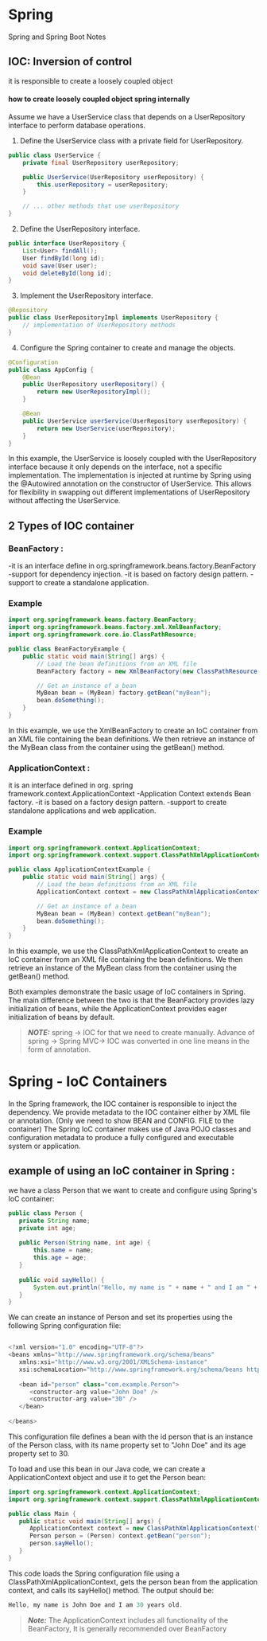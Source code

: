 # Spring
Spring and Spring Boot Notes

## IOC: Inversion of control
it is responsible to create a loosely coupled object 
#### how to create loosely coupled object spring internally

Assume we have a UserService class that depends on a UserRepository interface to perform database operations.
1. Define the UserService class with a private field for UserRepository.
```java
public class UserService {
    private final UserRepository userRepository;

    public UserService(UserRepository userRepository) {
        this.userRepository = userRepository;
    }

    // ... other methods that use userRepository
}

```
2. Define the UserRepository interface.
```java
public interface UserRepository {
    List<User> findAll();
    User findById(long id);
    void save(User user);
    void deleteById(long id);
}

```
3. Implement the UserRepository interface.

```java
@Repository
public class UserRepositoryImpl implements UserRepository {
    // implementation of UserRepository methods
}

```
4. Configure the Spring container to create and manage the objects.
```java
@Configuration
public class AppConfig {
    @Bean
    public UserRepository userRepository() {
        return new UserRepositoryImpl();
    }

    @Bean
    public UserService userService(UserRepository userRepository) {
        return new UserService(userRepository);
    }
}

```
In this example, the UserService is loosely coupled with the UserRepository interface because it only depends on the interface, not a specific implementation.
The implementation is injected at runtime by Spring using the @Autowired annotation on the constructor of UserService. 
This allows for flexibility in swapping out different implementations of UserRepository without affecting the UserService.

## 2 Types of IOC container 
### BeanFactory :
-it is an interface define in org.springframework.beans.factory.BeanFactory
-support for dependency injection.
-it is based on factory design pattern.
-support to create a standalone application.
### Example 
```java
import org.springframework.beans.factory.BeanFactory;
import org.springframework.beans.factory.xml.XmlBeanFactory;
import org.springframework.core.io.ClassPathResource;

public class BeanFactoryExample {
    public static void main(String[] args) {
        // Load the bean definitions from an XML file
        BeanFactory factory = new XmlBeanFactory(new ClassPathResource("beans.xml"));

        // Get an instance of a bean
        MyBean bean = (MyBean) factory.getBean("myBean");
        bean.doSomething();
    }
}

```
In this example, we use the XmlBeanFactory to create an IoC container from an XML file containing the bean definitions. We then retrieve an instance of the MyBean class from the container using the getBean() method.

### ApplicationContext :
it is an interface defined in org. spring framework.context.ApplicationContext
-Application Context extends Bean factory.
-it is based on a factory design pattern.
-support to create standalone applications and web application.

### Example
```java
import org.springframework.context.ApplicationContext;
import org.springframework.context.support.ClassPathXmlApplicationContext;

public class ApplicationContextExample {
    public static void main(String[] args) {
        // Load the bean definitions from an XML file
        ApplicationContext context = new ClassPathXmlApplicationContext("beans.xml");

        // Get an instance of a bean
        MyBean bean = (MyBean) context.getBean("myBean");
        bean.doSomething();
    }
}

```
In this example, we use the ClassPathXmlApplicationContext to create an IoC container from an XML file containing the bean definitions. We then retrieve an instance of the MyBean class from the container using the getBean() method.

Both examples demonstrate the basic usage of IoC containers in Spring. The main difference between the two is that the BeanFactory provides lazy initialization of beans, while the ApplicationContext provides eager initialization of beans by default.

> **_NOTE:_**  spring -> IOC for that we need to create manually. 
Advance of spring -> Spring MVC-> IOC was converted in one line means in the form of annotation.


# Spring - IoC Containers
In the Spring framework, the IOC container is responsible to inject the dependency. We provide metadata to the IOC container either by XML file or annotation. (Only we need to show BEAN and CONFIG. FILE to the container)
The Spring IoC container makes use of Java POJO classes and configuration metadata to produce a fully configured and executable system or application.

## example of using an IoC container in Spring :

we have a class Person that we want to create and configure using Spring's IoC container:
```java
public class Person {
   private String name;
   private int age;
   
   public Person(String name, int age) {
       this.name = name;
       this.age = age;
   }
   
   public void sayHello() {
       System.out.println("Hello, my name is " + name + " and I am " + age + " years old.");
   }
}

```

We can create an instance of Person and set its properties using the following Spring configuration file:
```java

<?xml version="1.0" encoding="UTF-8"?>
<beans xmlns="http://www.springframework.org/schema/beans"
   xmlns:xsi="http://www.w3.org/2001/XMLSchema-instance"
   xsi:schemaLocation="http://www.springframework.org/schema/beans http://www.springframework.org/schema/beans/spring-beans.xsd">
   
   <bean id="person" class="com.example.Person">
      <constructor-arg value="John Doe" />
      <constructor-arg value="30" />
   </bean>
   
</beans>

```

This configuration file defines a bean with the id person that is an instance of the Person class, with its name property set to "John Doe" and its age property set to 30.

To load and use this bean in our Java code, we can create a ApplicationContext object and use it to get the Person bean:
```java
import org.springframework.context.ApplicationContext;
import org.springframework.context.support.ClassPathXmlApplicationContext;

public class Main {
   public static void main(String[] args) {
      ApplicationContext context = new ClassPathXmlApplicationContext("applicationContext.xml");
      Person person = (Person) context.getBean("person");
      person.sayHello();
   }
}
```

This code loads the Spring configuration file using a ClassPathXmlApplicationContext, gets the person bean from the application context, and calls its sayHello() method. The output should be:
```java
Hello, my name is John Doe and I am 30 years old.

```


> **_Note:_** The ApplicationContext includes all functionality of the BeanFactory, It is generally recommended over BeanFactory
